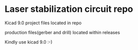 # Laser stabilization circuit repo 

Kicad 9.0 project files located in repo 

production files(gerber and drill) located within releases


Kindly use kicad 9.0 :-)




